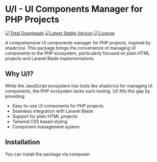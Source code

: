 # U/I - UI Components Manager for PHP Projects

<a href="https://packagist.org/packages/u/i"><img src="https://img.shields.io/packagist/dt/u/i" alt="Total Downloads"></a>
<a href="https://packagist.org/packages/u/i"><img src="https://img.shields.io/packagist/v/u/i" alt="Latest Stable Version"></a>
<a href="https://packagist.org/packages/u/i"><img src="https://img.shields.io/packagist/l/u/i" alt="License"></a>

A comprehensive UI components manager for PHP projects, inspired by shadcn/ui. This package brings the convenience of managing UI components to the PHP ecosystem, particularly focused on plain HTML projects and Laravel Blade implementations.

## Why U/I?

While the JavaScript ecosystem has tools like shadcn/ui for managing UI components, the PHP ecosystem lacks such tooling. U/I fills this gap by providing:

- Easy-to-use UI components for PHP projects
- Seamless integration with Laravel Blade
- Support for plain HTML projects
- Tailwind CSS based styling
- Component management system

## Installation

You can install the package via composer:
